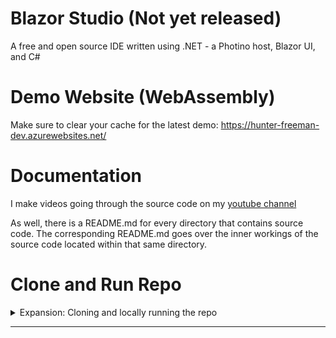 # Blazor Studio (Not yet released)
A free and open source IDE written using .NET - a Photino host, Blazor UI, and C#

# Demo Website (WebAssembly)
Make sure to clear your cache for the latest demo:
https://hunter-freeman-dev.azurewebsites.net/

# Documentation

I make videos going through the source code on my [youtube channel](https://www.youtube.com/channel/UCzhWhqYVP40as1MFUesQM9w)

As well, there is a README.md for every directory that contains source code. The corresponding README.md goes over the inner workings of the source code located within that same directory.

# Clone and Run Repo

<details>
  <summary>Expansion: Cloning and locally running the repo</summary>


Clone the repo.
![I showcase cloning the repo](/Images/RootREADME/CloneTheRepo.gif)

Open the repo in Visual Studio, or any editor of choice.
![I showcase opening the repo](/Images/RootREADME/OpenTheRepo.gif)

Run the .NET Maui host.
![I showcase opening the repo](/Images/RootREADME/RunTheRepo.gif)

</details>

---
